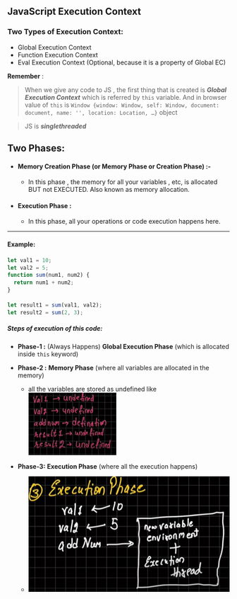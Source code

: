 ## JavaScript Execution Context

### Two Types of Execution Context:

- Global Execution Context
- Function Execution Context
- Eval Execution Context (Optional, because it is a property of Global EC)

**Remember** :

> When we give any code to JS , the first thing that is created is **_Global Execution Context_** which is referred by `this` variable.
> And in browser value of `this` is
> `Window {window: Window, self: Window, document: document, name: '', location: Location, …}` object

> JS is **_singlethreaded_**

## Two Phases:

- #### Memory Creation Phase (or Memory Phase or Creation Phase) :-
  - In this phase , the memory for all your variables , etc, is allocated BUT not EXECUTED. Also known as memory allocation.
- #### Execution Phase :
  - In this phase, all your operations or code execution happens here.

---

#### Example:

```js
let val1 = 10;
let val2 = 5;
function sum(num1, num2) {
  return num1 + num2;
}

let result1 = sum(val1, val2);
let result2 = sum(2, 3);
```

##### Steps of execution of this code:

- **Phase-1 :** (Always Happens) **Global Execution Phase** (which is allocated inside `this` keyword)

- **Phase-2 :** **Memory Phase** (where all variables are allocated in the memory)

  - all the variables are stored as undefined like ![Memory Phase](images/EC.png)

- **Phase-3:** **Execution Phase** (where all the execution happens)
  - ![Alt text](images/ExecutionPhase.png)
